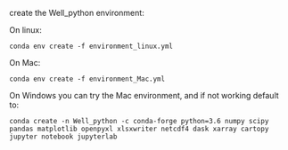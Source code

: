 create the Well_python environment: 

On linux:

```
conda env create -f environment_linux.yml

```

On Mac: 

```
conda env create -f environment_Mac.yml

```

On Windows you can try the Mac environment, and if not working default to: 

```
conda create -n Well_python -c conda-forge python=3.6 numpy scipy pandas matplotlib openpyxl xlsxwriter netcdf4 dask xarray cartopy jupyter notebook jupyterlab 
```



